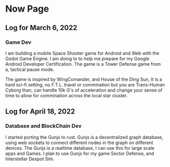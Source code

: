 # Now Page

## Log for March 6, 2022
### Game Dev  

I am building a mobile Space Shooter game for Android and Web with the Godot Game Engine. 
I am doing to to help me prepare for my Google Android Developer Certification. The game is a Tower Defense game from a, 
tactical pause mode. 

The game is inspired by WingComander, and House of the Ding Sun, It is a hard sci-fi setting, no F.T.L. travel or commination but you are Trans-Human Cyborg than,
can handle 10k G's of acceleration and change your sense of time to allow for commination across the local star cluster. 

## Log for April 18, 2022
### Database and BlockChain Dev

I started porting the Gunjs to rust. Gunjs is a decentralized graph database, using web sockets to connect different nodes in the graph on
different devices. The Gunjs is a realtime database, I can use this for large scale apps and Games. I plan to use Gunjs for my game Sector Defense,
and Interstellar Despot Sim. 


